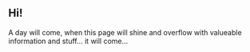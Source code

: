 ## Hi!

A day will come, when this page will shine and overflow with valueable information and stuff... it will come...